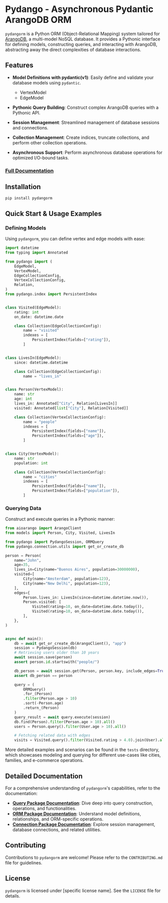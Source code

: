 # Pydango - Asynchronous Pydantic ArangoDB ORM

`pydangorm` is a Python ORM (Object-Relational Mapping) system tailored for [ArangoDB](https://www.arangodb.com/), a multi-model NoSQL database. It provides a Pythonic interface for defining models, constructing queries, and interacting with ArangoDB, abstracting away the direct complexities of database interactions.

## Features

- **Model Definitions with pydantic(v1)**: Easily define and validate your database models using `pydantic`.

  - VertexModel
  - EdgeModel

- **Pythonic Query Building**: Construct complex ArangoDB queries with a Pythonic API.

- **Session Management**: Streamlined management of database sessions and connections.

- **Collection Management**: Create indices, truncate collections, and perform other collection operations.

- **Asynchronous Support**: Perform asynchronous database operations for optimized I/O-bound tasks.

### [Full Documentation](https://nadobando.github.io/pydangorm)

## Installation

```shell
pip install pydangorm
```

## Quick Start & Usage Examples

### Defining Models

Using `pydangorm`, you can define vertex and edge models with ease:

```python
import datetime
from typing import Annotated

from pydango import (
    EdgeModel,
    VertexModel,
    EdgeCollectionConfig,
    VertexCollectionConfig,
    Relation,
)
from pydango.index import PersistentIndex


class Visited(EdgeModel):
    rating: int
    on_date: datetime.date

    class Collection(EdgeCollectionConfig):
        name = "visited"
        indexes = [
            PersistentIndex(fields=["rating"]),
        ]


class LivesIn(EdgeModel):
    since: datetime.datetime

    class Collection(EdgeCollectionConfig):
        name = "lives_in"


class Person(VertexModel):
    name: str
    age: int
    lives_in: Annotated["City", Relation[LivesIn]]
    visited: Annotated[list["City"], Relation[Visited]]

    class Collection(VertexCollectionConfig):
        name = "people"
        indexes = [
            PersistentIndex(fields=["name"]),
            PersistentIndex(fields=["age"]),
        ]


class City(VertexModel):
    name: str
    population: int

    class Collection(VertexCollectionConfig):
        name = "cities"
        indexes = [
            PersistentIndex(fields=["name"]),
            PersistentIndex(fields=["population"]),
        ]
```

### Querying Data

Construct and execute queries in a Pythonic manner:

```python
from aioarango import ArangoClient
from models import Person, City, Visited, LivesIn

from pydango import PydangoSession, ORMQuery
from pydango.connection.utils import get_or_create_db

person = Person(
    name="John",
    age=35,
    lives_in=City(name="Buenos Aires", population=30000000),
    visited=[
        City(name="Amsterdam", population=123),
        City(name="New Delhi", population=123),
    ],
    edges={
        Person.lives_in: LivesIn(since=datetime.datetime.now()),
        Person.visited: [
            Visited(rating=10, on_date=datetime.date.today()),
            Visited(rating=10, on_date=datetime.date.today()),
        ],
    },
)


async def main():
    db = await get_or_create_db(ArangoClient(), "app")
    session = PydangoSession(db)
    # Retrieving users older than 10 years
    await session.save(person)
    assert person.id.startswith("people/")

    db_person = await session.get(Person, person.key, include_edges=True, depth=(1, 1))
    assert db_person == person

    query = (
        ORMQuery()
        .for_(Person)
        .filter(Person.age > 10)
        .sort(-Person.age)
        .return_(Person)
    )
    query_result = await query.execute(session)
    db.find(Person).filter(Person.age > 10).all()
    users = Person.query().filter(User.age > 10).all()

    # Fetching related data with edges
    visits = Visited.query().filter(Visited.rating > 4.0).join(User).all()
```

More detailed examples and scenarios can be found in the `tests` directory, which showcases modeling and querying for different use-cases like cities, families, and e-commerce operations.

## Detailed Documentation

For a comprehensive understanding of `pydangorm`'s capabilities, refer to the documentation:

- **[Query Package Documentation](./docs/query)**: Dive deep into query construction, operations, and functionalities.
- **[ORM Package Documentation](./docs/orm)**: Understand model definitions, relationships, and ORM-specific operations.
- **[Connection Package Documentation](./docs/connection)**: Explore session management, database connections, and related utilities.

## Contributing

Contributions to `pydangorm` are welcome! Please refer to the `CONTRIBUTING.md` file for guidelines.

## License

`pydangorm` is licensed under \[specific license name\]. See the `LICENSE` file for details.
